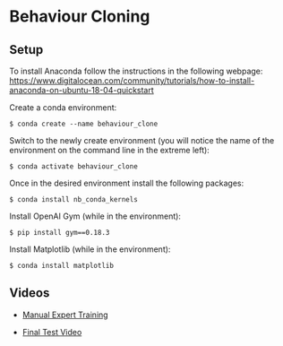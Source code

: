# Behaviour Cloning

## Setup

To install Anaconda follow the instructions in the following webpage:  
https://www.digitalocean.com/community/tutorials/how-to-install-anaconda-on-ubuntu-18-04-quickstart

Create a conda environment:  
```
$ conda create --name behaviour_clone  
```
Switch to the newly create environment (you will notice the name of the environment on the command line in the extreme left):  
```
$ conda activate behaviour_clone  
```

Once in the desired environment install the following packages:  
```
$ conda install nb_conda_kernels  
```

Install OpenAI Gym (while in the environment):  
```
$ pip install gym==0.18.3 
```

Install Matplotlib (while in the environment):
```
$ conda install matplotlib
```


## Videos
* [Manual Expert Training](https://www.youtube.com/watch?v=XB2HAFfluEM)

* [Final Test Video](https://www.youtube.com/watch?v=ZWKFebktNMs)
